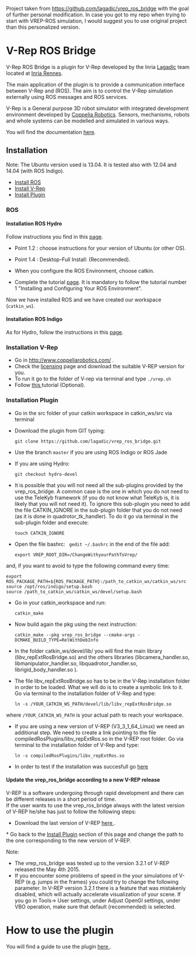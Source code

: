 Project taken from https://github.com/lagadic/vrep_ros_bridge with the goal of further personal modification. In case you got to my repo when trying to start with VREP-ROS simulation, I would suggest you to use original project than this personalized version.

# V-Rep ROS Bridge

V-Rep ROS Bridge is a plugin for V-Rep developed by the Inria
<a href="http://www.irisa.fr/lagadic" target="_parent">Lagadic</a> team located at <a href="http://www.inria.fr/rennes" target="_parent">Inria Rennes</a>.

The main application of the plugin is to provide a communication interface between V-Rep and (ROS). The aim is to control the V-Rep simulation externally using ROS messages and ROS services.

V-Rep is a General purpose 3D robot simulator with integrated development environment developed by <a href="http://www.coppeliarobotics.com/" target="_parent">Coppelia Robotics</a>. Sensors, mechanisms, robots and whole systems can be modelled and simulated in various ways.

You will find the documentation <a href="http://wiki.ros.org/vrep_ros_bridge?distro=hydro" target="_parent">here</a>.


## Installation 


Note: The Ubuntu version used is 13.04. It is tested also with 12.04 and 14.04 (with ROS Indigo).
* <a href="#ros" target="_parent"> Install ROS </a> 
* <a href="#installation-v-rep" target="_parent"> Install V-Rep</a>
* <a href="#installation-plugin" target="_parent"> Install Plugin</a>

### ROS 

#### Installation ROS Hydro 


Follow instructions you find in this <a href="http://wiki.ros.org/ROS/Installation" target="_parent">page</a>.

* Point 1.2 : choose instructions for your version of Ubuntu (or other OS).

* Point 1.4 : Desktop-Full Install: (Recommended).

* When you configure the ROS Environment, choose catkin.

* Complete the tutorial <a href="http://wiki.ros.org/ROS/Tutorials" target="_parent">page</a>. It is mandatory to follow the tutorial number 1 "Installing and Configuring Your ROS Environment".

Now we have installed ROS and we have created our workspace (`catkin_ws`).

#### Installation ROS Indigo


As for Hydro, follow the instructions in this <a href="http://wiki.ros.org/indigo/Installation/Ubuntu" target="_parent">page</a>. 


### Installation V-Rep

* Go in <a href="http://www.coppeliarobotics.com/" target="_parent">http://www.coppeliarobotics.com/ </a>.
* Check the <a href="http://www.coppeliarobotics.com/helpFiles/en/licensing.htm" target="_parent">licensing</a> page and download the suitable V-REP version for you.
* To run it go to the folder of V-rep via terminal and type
`./vrep.sh`
* Follow <a href="http://www.coppeliarobotics.com/helpFiles/en/rosTutorial.htm" target="_parent"> this </a> tutorial (Optional).
</p>


### Installation Plugin 


* Go in the src folder of your catkin workspace in catkin_ws/src via terminal
* Download the plugin from GIT typing:

	`git clone https://github.com/lagadic/vrep_ros_bridge.git`

* Use the branch `master` if you are using ROS Indigo or ROS Jade
* If you are using Hydro:

    `git checkout hydro-devel`



* It is possible that you will not need all the sub-plugins provided by the vrep_ros_bridge. A common case is the one in which you do not need to use the TeleKyb framework (if you do not know what TeleKyb is, it is likely that you will not need it). To ignore this sub-plugin you need to add the file CATKIN_IGNORE in the sub-plugin folder that you do not need (as it is done in quadrotor_tk_handler). To do it go via terminal in the sub-plugin folder and execute: 

	`touch CATKIN_IGNORE`

* Open the file bashrc:
	` gedit ~/.bashrc`
in the end of the file add:

	`export VREP_ROOT_DIR=/ChangeWithyourPathToVrep/`

and, if you want to avoid to type the following command every time:	
	
``` 
export ROS_PACKAGE_PATH=${ROS_PACKAGE_PATH}:/path_to_catkin_ws/catkin_ws/src
source /opt/ros/indigo/setup.bash
source /path_to_catkin_ws/catkin_ws/devel/setup.bash
```

* Go in your catkin_workspace and run:

	`catkin_make `

* Now build again the pkg using the next instruction:

	`catkin_make --pkg vrep_ros_bridge --cmake-args -DCMAKE_BUILD_TYPE=RelWithDebInfo `

* In the folder catkin_ws/devel/lib/ you will find the main library (libv_repExtRosBridge.so) and the others libraries (libcamera_handler.so, libmanipulator_handler.so, libquadrotor_handler.so, librigid_body_handler.so ). 
* The file libv_repExtRosBridge.so has to be in the V-Rep installation folder in order to be loaded. What we will do is to create a symbolic link to it. Go via terminal to the installation folder of V-Rep and type:

	`ln -s /YOUR_CATKIN_WS_PATH/devel/lib/libv_repExtRosBridge.so`

where `/YOUR_CATKIN_WS_PATH` is your actual path to reach your workspace.

* If you are using a new version of V-REP (V3_3_1_64_Linux) we need an additional step. We need to create a link pointing to the file compiledRosPlugins/libv_repExtRos.so in the V-REP root folder. Go via terminal to the installation folder of V-Rep and type:

	`ln -s compiledRosPlugins/libv_repExtRos.so`	

* In order to test if the installation was succesfull go  <a href="http://wiki.ros.org/vrep_ros_bridge#Installation_test" target="_parent"> here </a> 

#### Update the vrep_ros_bridge according to a new V-REP release

V-REP is a software undergoing through rapid development and there can be different releases in a short period of time. <br>
If the user wants to use the vrep_ros_bridge always with the latest version of V-REP he/she has just to follow the following steps:
* Download the last version of V-REP <a href="http://www.coppeliarobotics.com/downloads.html" target="_parent"> here </a>.
</p>
* Go back to the <a href="#installation-plugin" target="_parent"> Install Plugin</a> section of this page and change the path to the one corresponding to the new version of V-REP.

Note: 
* The vrep_ros_bridge was tested up to the version 3.2.1 of V-REP released the May 4th 2015. 
* If you encounter some problems of speed in the your simulations of V-REP (e.g. jumps in the frames) you could try to change the following parameter. In V-REP version 3.2.1 there is a feature that was mistakenly disabled, which will actually accelerate visualization of your scene. If you go in Tools-> User settings, under Adjust OpenGl settings, under VBO operation, make sure that default (recommended) is selected.

# How to use the plugin

You will find a guide to use the plugin <a href="http://wiki.ros.org/vrep_ros_bridge" target="_parent"> here </a> .

